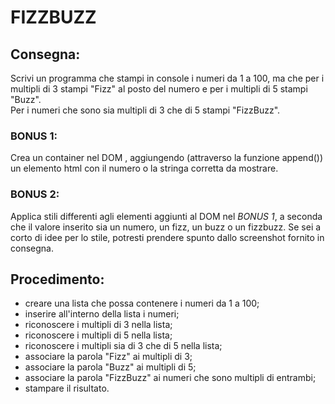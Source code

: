 # FIZZBUZZ

## Consegna:
Scrivi un programma che stampi in console i numeri da 1 a 100,
ma che per i multipli di 3 stampi "Fizz" al posto del numero e per i multipli di 5 stampi "Buzz".   
Per i numeri che sono sia multipli di 3 che di 5 stampi "FizzBuzz".
### BONUS 1:
Crea un container nel DOM , aggiungendo (attraverso la funzione append()) un elemento html con il numero o la stringa corretta da mostrare.
### BONUS 2:
Applica stili differenti agli elementi aggiunti al DOM nel *BONUS 1*, a seconda che il valore inserito sia un numero, un fizz, un buzz o un fizzbuzz.
Se sei a corto di idee per lo stile, potresti prendere spunto dallo screenshot fornito in consegna.
## Procedimento:
- creare una lista che possa contenere i numeri da 1 a 100;
- inserire all'interno della lista i numeri;
- riconoscere i multipli di 3 nella lista;
- riconoscere i multipli di 5 nella lista;
- riconoscere i multipli sia di 3 che di 5 nella lista;
- associare la parola "Fizz" ai multipli di 3;
- associare la parola "Buzz" ai multipli di 5;
- associare la parola "FizzBuzz" ai numeri che sono multipli di entrambi;
- stampare il risultato.